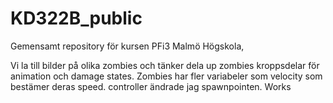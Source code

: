 # KD322B_public
Gemensamt repository för kursen PFi3 Malmö Högskola,

Vi la till bilder på olika zombies och tänker dela up zombies kroppsdelar för animation och damage states.
Zombies  har fler variabeler som velocity som bestämer deras speed.
controller ändrade jag spawnpointen.
Works

